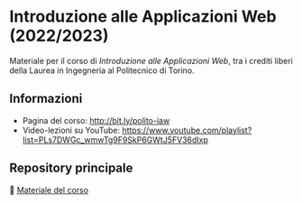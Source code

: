# Introduzione alle Applicazioni Web (2022/2023)

Materiale per il corso di  _Introduzione alle Applicazioni Web_, tra i crediti liberi della Laurea in Ingegneria al Politecnico di Torino.

## Informazioni

- Pagina del corso: <http://bit.ly/polito-iaw>
- Video-lezioni su YouTube: <https://www.youtube.com/playlist?list=PLs7DWGc_wmwTg9F9SkP6GWtJ5FV36dIxp>

## Repository principale

:blue_book: [Materiale del corso](https://github.com/polito-iaw-2022/materiale)